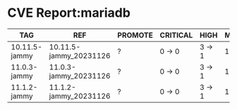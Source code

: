 # CVE Report:mariadb
|      TAG      |          REF           | PROMOTE | CRITICAL |  HIGH  |  MEDIUM  |   LOW    | UNKNOWN |
|---------------|------------------------|---------|----------|--------|----------|----------|---------|
| 10.11.5-jammy | 10.11.5-jammy_20231126 | ?       | 0 -> 0   | 3 -> 1 | 15 -> 14 | 33 -> 30 | 0 -> 0  |
| 11.0.3-jammy  | 11.0.3-jammy_20231126  | ?       | 0 -> 0   | 3 -> 1 | 15 -> 14 | 33 -> 30 | 0 -> 0  |
| 11.1.2-jammy  | 11.1.2-jammy_20231126  | ?       | 0 -> 0   | 3 -> 1 | 15 -> 14 | 33 -> 30 | 0 -> 0  |
